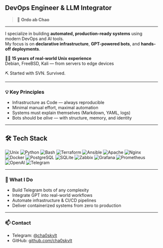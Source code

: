 ## DevOps Engineer & LLM Integrator

> 📐 **Ordo ab Chao** 

---

I specialize in building **automated, production-ready systems** using modern DevOps and AI tools.  
My focus is on **declarative infrastructure**, **GPT-powered bots**, and **hands-off deployments**.  

👨‍💻 **15 years of real-world Unix experience**  
Debian, FreeBSD, Kali — from servers to edge devices

⛏ Started with SVN. Survived.


---

### 💡 Key Principles
- Infrastructure as Code — always reproducible  
- Minimal manual effort, maximal automation  
- Systems must explain themselves (Markdown, YAML, logs)  
- Bots should be *alive* — with structure, memory, and identity

---

## 🛠️ Tech Stack

![Unix](https://img.shields.io/badge/Unix-Debian%20%7C%20Kali%20%7C%20FreeBSD-333?logo=linux&logoColor=white)
![Python](https://img.shields.io/badge/Python-automation-blue?logo=python&logoColor=white)
![Bash](https://img.shields.io/badge/Bash-scripts-4EAA25?logo=gnubash&logoColor=white)
![Terraform](https://img.shields.io/badge/Terraform-IaC-623CE4?logo=terraform&logoColor=white)
![Ansible](https://img.shields.io/badge/Ansible-IaC-E12C2C?logo=ansible&logoColor=white)
![Apache](https://img.shields.io/badge/Apache2-reverse--proxy-d22128?logo=apache)
![Nginx](https://img.shields.io/badge/Nginx-SSL--termination-269539?logo=nginx)
![Docker](https://img.shields.io/badge/Docker-containers-2496ED?logo=docker&logoColor=white)
![PostgreSQL](https://img.shields.io/badge/PostgreSQL-databases-336791?logo=postgresql)
![SQLite](https://img.shields.io/badge/SQLite-lightweight%20db-003B57?logo=sqlite)
![Zabbix](https://img.shields.io/badge/Zabbix-monitoring-a82c2c?logo=zabbix)
![Grafana](https://img.shields.io/badge/Grafana-dashboards-F46800?logo=grafana)
![Prometheus](https://img.shields.io/badge/Prometheus-alerts-orange?logo=prometheus)
![OpenAI](https://img.shields.io/badge/OpenAI-LLMs-412991?logo=openai)
![Telegram](https://img.shields.io/badge/Telegram-bots-26A5E4?logo=telegram)

---

### 🔧 What I Do
- Build Telegram bots of any complexity  
- Integrate GPT into real-world workflows  
- Automate infrastructure & CI/CD pipelines  
- Deliver containerized systems from zero to production

---

### 📫 Contact
- Telegram: [@cha0skvlt](https://t.me/cha0skvlt)  
- GitHub: [github.com/cha0skvlt](https://github.com/cha0skvlt)
